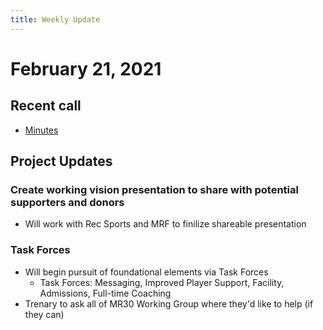 ```yaml
---
title: Weekly Update
---
```

# February 21, 2021

## Recent call
- [Minutes](/meetings/2021-02-18.md)

## Project Updates
### Create working vision presentation to share with potential supporters and donors
- Will work with Rec Sports and MRF to finilize shareable presentation

### Task Forces
- Will begin pursuit of foundational elements via Task Forces
  - Task Forces: Messaging, Improved Player Support, Facility, Admissions, Full-time Coaching
- Trenary to ask all of MR30 Working Group where they'd like to help (if they can)
